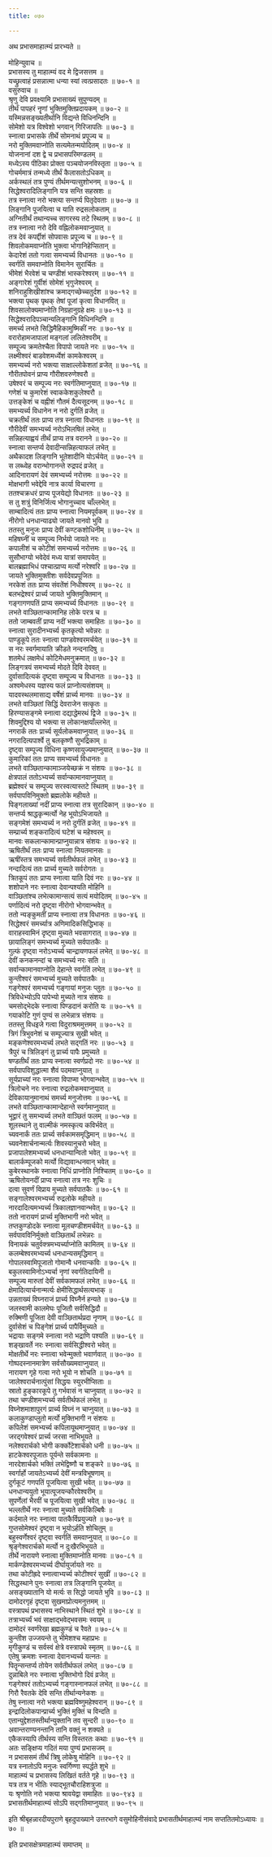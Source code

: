 ```yaml
---
title: ०७०

---
```

अथ प्रभासमाहात्म्यं प्रारभ्यते ॥  
  
मोहिन्युवाच ॥  
प्रभासस्य तु माहात्म्यं वद मे द्विजसत्तम ॥  
यच्छ्रुत्वाहं प्रसन्नात्मा धन्या स्यां त्वत्प्रसादतः ॥ ७०-१ ॥  
वसुरुवाच ॥  
श्रृणु देवि प्रवक्ष्यामि प्रभासाख्यं सुपुण्यदम् ॥  
तीर्थं पापहरं नॄणां भुक्तिमुक्तिप्रदायकम् ॥ ७०-२ ॥  
यस्मिन्नसङ्ख्यतीर्थानि विद्यन्ते विधिनन्दिनि ॥  
सोमेशो यत्र विश्वेशो भगवान् गिरिजापतिः ॥ ७०-३ ॥  
स्नात्वा प्रभासके तीर्थे सोमनाथं प्रपूज्य च ॥  
नरो मुक्तिमवाप्नोति सत्यमेतन्मयोदितम् ॥ ७०-४ ॥  
योजनानां दश द्वे च प्रभासपरिमण्डलम् ॥  
मध्येऽस्य पीठिका प्रोक्ता पञ्चयोजनविस्तृता ॥ ७०-५ ॥  
गोचर्ममात्रं तन्मध्ये तीर्थं कैलासतोऽधिकम् ॥  
अर्कस्थलं तत्र पुण्यं तीर्थमन्यत्सुशोभनम् ॥ ७०-६ ॥  
सिद्धेश्वरादिलिङ्गानि यत्र सन्ति सहस्रशः ॥  
तत्र स्नात्वा नरो भक्त्या सन्तर्प्य पितृदेवताः ॥ ७०-७ ॥  
लिङ्गानि पूजयित्वा च याति रुद्रसलोकताम् ॥  
अग्नितीर्थं तथान्यच्च सागरस्य तटे स्थितम् ॥ ७०-८ ॥  
तत्र स्नात्वा नरो देवि वह्निलोकमवाप्नुयात् ॥  
तत्र देवं कपर्द्दीशं सोपवासः प्रपूज्य च ॥ ७०-९ ॥  
शिवलोकमवाप्नोति भुक्त्वा भोगानिहेप्सितान् ॥  
केदारेशं ततो गत्वा समभ्यर्च्य विधानतः ॥ ७०-१० ॥  
स्वर्गतिं समवाप्नोति विमानेन सुरार्चितः ॥  
भीमेशं भैरवेशं च चण्डीशं भास्करेश्वरम् ॥ ७०-११ ॥  
अङ्गारेशं गुर्वीशं सोमेशं भृगुजेश्वरम् ॥  
शनिराहुशिखीशांश्च क्रमाद्गच्छेच्चतुर्दश ॥ ७०-१२ ॥  
भक्त्या पृथक् पृथक् तेषां पूजां कृत्वा विधानवित् ॥  
शिवसालोक्यमाप्नोति निग्रहानुग्रहे क्षमः ॥ ७०-१३ ॥  
सिद्धेश्वरादिपञ्चान्यलिङ्गानि विधिनन्दिनि ॥  
समर्च्य लभते सिद्धिमैहिकामुष्मिकीं नरः ॥ ७०-१४ ॥  
वरारोहामजापालां मङ्गलां ललितेश्वरीम् ॥  
सम्पूज्य क्रमतेश्चैता विपापो जायते नरः ॥ ७०-१५ ॥  
लक्ष्मीश्वरं बाडवेशमर्ध्येशं कामकेश्वरम् ॥  
समभ्यर्च्य नरो भक्त्या साक्षाल्लोकेशतां व्रजेत् ॥ ७०-१६ ॥  
गौरीतपोवनं प्राप्य गौरीशवरुणेश्वरौ ॥  
उषेश्वरं च सम्पूज्य नरः स्वर्गतिमाप्नुयात् ॥ ७०-१७ ॥  
गणेशं च कुमारेशं स्वाककेशकुलेश्वरौ ॥  
उत्तङ्केशं च वह्नीशं गौतमं दैत्यसूदनम् ॥ ७०-१८ ॥  
समभ्यर्च्य विधानेन न नरो दुर्गतिं व्रजेत् ॥  
चक्रतीर्थं ततः प्राप्य तत्र स्नात्वा विधानतः ॥ ७०-१९ ॥  
गौरीदेवीं समभ्यर्च्य नरोऽभिलषितं लभेत् ॥  
सन्निहत्याह्वयं तीर्थं प्राप्य तत्र वरानने ॥ ७०-२० ॥  
स्नात्वा सन्तर्प्य देवादीन्सन्निहत्याफलं लभेत् ॥  
अथैकादश लिङ्गानि भूतेशादीनि योऽर्चयेत् ॥ ७०-२१ ॥  
स लब्ध्वेह वरान्भोगानन्ते रुद्रपदं व्रजेत् ॥  
आदिनारायणं देवं समभ्यर्च्य नरोत्तमः ॥ ७०-२२ ॥  
मोक्षभागी भवेद्देवि नात्र कार्या विचारणा ॥  
ततश्चक्रधरं प्राप्य पूजयेद्यो विधानतः ॥ ७०-२३ ॥  
स तु शत्रुं विनिर्जित्य भोगानुच्चाव चाँल्लभेत् ॥  
साम्बादित्यं ततः प्राप्य स्नात्वा नियमपूर्वकम् ॥ ७०-२४ ॥  
नीरोगो धनधान्याढ्यो जायते मानवो भुवि ॥  
ततस्तु मनुजः प्राप्य देवीं कण्टकशोधिनीम् ॥ ७०-२५ ॥  
महिषघ्नीं च सम्पूज्य निर्भयो जायते नरः ॥  
कपालीशं च कोटीशं समभ्यर्च्य नरोत्तमः ॥ ७०-२६ ॥  
सुसौभाग्यो भवेदेवं मध्य यात्रां समापयेत् ॥  
बालब्रह्माभिधं पश्चात्प्राप्य मर्त्यो नरेश्वरि ॥ ७०-२७ ॥  
जायते भुक्तिमुक्तीशः सर्वदेवप्रपूजितः ॥  
नरकेशं ततः प्राप्य संवतेंशं निधीश्वरम् ॥ ७०-२८ ॥  
बलभद्रेश्वरं प्रार्च्य जायते भुक्तिमुक्तिमान् ॥  
गङ्गागणपतिं प्राप्य समभ्यर्च्य विधानतः ॥ ७०-२९ ॥  
लभते वाञ्छितान्कामानिह लोके परत्र च ॥  
ततो जाम्बवतीं प्राप्य नदीं भक्त्या समाहितः ॥ ७०-३० ॥  
स्नात्वा सुरादीनभ्यर्च्य कृतकृत्यो भवेन्नरः ॥  
पाण्डुकूपे ततः स्नात्वा पाण्डवेश्वरमर्चयेत् ॥ ७०-३१ ॥  
स नरः स्वर्गमायाति क्रीडते नन्दनादिषु ॥  
शतमेधं लक्षमेधं कोटिमेधमनुक्रमात् ॥ ७०-३२ ॥  
लिङ्गत्रयं समभ्यर्च्य मोदते दिवि देववत् ॥  
दुर्वासादित्यकं दृष्ट्वा सम्पूज्य च विधानतः ॥ ७०-३३ ॥  
अश्वमेधस्य यज्ञस्य फलं प्राप्नोत्यसंशयम् ॥  
यादवस्थलमासाद्य वर्षेशं प्रार्च्य मानवः ॥ ७०-३४ ॥  
लभते वाञ्छितां सिद्धिं देवराजेन सत्कृतः ॥  
हिरण्यासङ्गमे स्नात्वा दद्याद्धेमरथं द्विजे ॥ ७०-३५ ॥  
शिवमुद्दिश्य यो भक्त्या स लोकानक्षयाँल्लभेत् ॥  
नगरार्कं ततः प्रार्च्य सूर्यलोकमवाप्नुयात् ॥ ७०-३६ ॥  
नगरादित्यपार्श्वे तु बलकृष्णौ सुभद्रिकाम् ॥  
दृष्ट्वा सम्पूज्य विधिना कृष्णसायुज्यमाप्नुयात् ॥ ७०-३७ ॥  
कुमारिकां ततः प्राप्य समभ्यर्च्य विधानतः ॥  
लभते वाञ्छितान्कामाञ्जयेच्छक्रं न संशयः ॥ ७०-३८ ॥  
क्षेत्रपालं ततोऽभ्यर्च्य सर्वान्कामानवाप्नुयात् ॥  
ब्रह्मेश्वरं च सम्पूज्य सरस्वत्यास्तटे स्थितम् ॥ ७०-३९ ॥  
सर्वपापविनिमुक्तो ब्रह्मलोके महीयते ॥  
पिङ्गलाख्यां नदीं प्राप्य स्नात्वा तत्र सुरादिकान् ॥ ७०-४० ॥  
सन्तर्प्य श्राद्धकृन्मर्त्यो नेह भूयोऽभिजायते ॥  
सङ्गमेशं समभ्यर्च्य न नरो दुर्गतिं व्रजेत् ॥ ७०-४१ ॥  
सम्प्रार्च्य शङ्करादित्यं घटेशं च महेश्वरम् ॥  
मानवः सकलान्कामान्प्राप्नुयान्नात्र संशयः ॥ ७०-४२ ॥  
ऋषितीर्थं ततः प्राप्य स्नात्वा नियतमानसः ॥  
ऋषींस्तत्र समभ्यर्च्य सर्वतीर्थफलं लभेत् ॥ ७०-४३ ॥  
नन्दादित्यं ततः प्रार्च्य मुच्यते सर्वरोगतः ॥  
त्रितकूपं ततः प्राप्य स्नात्वा याति दिवं नरः ॥ ७०-४४ ॥  
शशोपाने नरः स्नात्वा देवान्पश्यति मोहिनि ॥  
वाञ्छितांश्च लभेत्कामान्सत्यं सत्यं मयोदितम् ॥ ७०-४५ ॥  
पर्णादित्यं नरो दृष्ट्वा नीरोगो भोगवान्भवेत् ॥  
ततो न्यङ्कुमतीं प्राप्य स्नात्वा तत्र विधानतः ॥ ७०-४६ ॥  
सिद्धेश्वरं समर्च्यात्र अणिमादिकसिद्धिभाक् ॥  
वाराहस्वामिनं दृष्ट्वा मुच्यते भवसागरात् ॥ ७०-४७ ॥  
छायालिङ्गं समभ्यर्च्य मुच्यते सर्वपातकैः ॥  
गुल्फं दृष्ट्वा नरोऽभ्यर्च्य चान्द्रायणफलं लभेत् ॥ ७०-४८ ॥  
देवीं कनकनन्दां च समभ्यर्च्य नरः सति ॥  
सर्वान्कामानवाप्नोति देहान्ते स्वर्गतिं लभेत् ॥ ७०-४९ ॥  
कुन्तीश्वरं समभ्यर्च्य मुच्यते सर्वपातकैः ॥  
गङ्गेश्वरं समभ्यर्च्य गङ्गायां मनुजः प्लुतः ॥ ७०-५० ॥  
त्रिविधेभ्योऽपि पापेभ्यो मुच्यते नात्र संशयः ॥  
चमसोद्भेदके स्नात्वा पिण्डदानं करोति यः ॥ ७०-५१ ॥  
गयाकोटि गुणं पुण्यं स लभेन्नात्र संशयः ॥  
ततस्तु विधइजे गत्वा विदुराश्रममुत्तमम् ॥ ७०-५२ ॥  
त्रिगं त्रिभुवनेशं च सम्पूज्यात्र सुखी भवेत् ॥  
मङ्कणेश्वरमभ्यर्च्य लभते सद्गतिं नरः ॥ ७०-५३ ॥  
त्रैपुरं च त्रिलिङ्गं तु प्रार्च्य पापैः प्रमुच्यते ॥  
षण्डतीर्थं ततः प्राप्य स्नात्वा स्वर्णप्रदो नरः ॥ ७०-५४ ॥  
सर्वपापविशुद्धात्मा शैवं पदमवाप्नुयात् ॥  
सूर्यप्राच्यां नरः स्नात्वा विपाप्मा भोगवान्भवेत् ॥ ७०-५५ ॥  
त्रिलोचने नरः स्नात्वा रुद्रलोकमवाप्नुयात् ॥  
देविकायानुमानाथं समर्च्य मनुजोत्तमः ॥ ७०-५६ ॥  
लभते वाञ्छितान्कामान्देहान्ते स्वर्गमाप्नुयात् ॥  
भूद्वारं तु समभ्यर्च्य लभते वाञ्छितं फलम् ॥ ७०-५७ ॥  
शूलस्थाने तु वाल्मीकं नमस्कृत्य कविर्भवेत् ॥  
च्यवनार्कं ततः प्रार्च्य सर्वकामसमृद्धिमान् ॥ ७०-५८ ॥  
च्यवनेशार्चनान्मर्त्यः शिवस्यानुचरो भवेत् ॥  
प्रजापालेशमभ्यर्च्य धनधान्यान्वितो भवेत् ॥ ७०-५९ ॥  
बालार्कम्पूजको मर्त्यो विद्यावान्धनवान् भवेत् ॥  
कुबेरस्थानके स्नात्वा निधिं प्राप्नोति निश्चितम् ॥ ७०-६० ॥  
ऋषितोयनदीं प्राप्य स्नात्वा तत्र नरः शुचिः ॥  
दत्वा सुवर्णं विप्राय मुच्यते सर्वपातकैः ॥ ७०-६१ ॥  
सङ्गालेश्वरमभ्यर्च्य रुद्रलोके महीयते ॥  
नारदादित्यमभ्यर्च्य त्रिकालज्ञानवान्भवेत् ॥ ७०-६२ ॥  
ततो नारायणं प्रार्च्य मुक्तिभागी नरो भवेत् ॥  
तप्तकुण्डोदके स्नात्वा मूलचण्डीशमर्चयेत् ॥ ७०-६३ ॥  
सर्वपावविनिर्मुक्तो वाञ्छितार्थं लभेन्नरः ॥  
विनायकं चतुर्वक्त्रमभ्यर्च्याप्नोति कामितम् ॥ ७-६४ ॥  
कलम्बेश्वरमभ्यर्च्य धनधान्यसमृद्धिमान् ॥  
गोपालस्वामिपूजातो गोमान्वै धनवान्कविः ॥ ७०-६५ ॥  
बकुलस्वामिनोऽभ्यर्चा नृणां स्वर्गतिदायिनी ॥  
सम्पूज्य मारुतां देवीं सर्वकामफलं लभेत् ॥ ७०-६६ ॥  
क्षेमादित्यार्चनान्मर्त्यः क्षेमीसिद्धार्थसत्यभाक् ॥  
उन्नताख्यं विघ्नराजं प्रार्च्य विघ्नैर्न हन्यते ॥ ७०-६७ ॥  
जलस्वामी कालमेघः पूजितौ सर्वसिद्धिदौ ॥  
रुक्मिणी पूजिता देवी वाञ्छितार्थप्रदा नृणाम् ॥ ७०-६८ ॥  
दुर्वासेशं च पिङ्गेशं प्रार्च्य पापैर्विमुच्यते ॥  
भद्रायाः सङ्गमे स्नात्वा नरो भद्राणि पश्यति ॥ ७०-६९ ॥  
शङ्खावर्ते नरः स्नात्वा सर्वसिद्धीश्वरो भवेत् ॥  
मोक्षतीर्थे नरः स्नात्वा भवेन्मुक्तो भवार्णवात् ॥ ७०-७० ॥  
गोष्पदस्नानमात्रेण सर्वसौख्यमवाप्नुयात् ॥  
नारायण गृहे गत्वा नरो भूयो न शोचति ॥ ७०-७१ ॥  
जालेश्वरार्चनात्पुंसां सिद्धयः स्युरभीप्सिताः ॥  
स्रातो हुङ्कारकूपे तु गर्भवासं न चाप्नुयात् ॥ ७०-७२ ॥  
तथा चण्डीशमभ्यर्च्य सर्वतीर्थफलं लभेत् ॥  
विघ्नेशमाशापुरगं प्रार्च्य विघ्नं न चाप्नुयात् ॥ ७०-७३ ॥  
कलाकुण्डाप्लुतो मर्त्यो मुक्तिभागी न संशयः ॥  
कपिलेशं समभ्यर्च्य कपिलायूथमाप्नुयात् ॥ ७०-७४ ॥  
जरद्गवेश्वरं प्रार्च्य जरसा नाभिभूयते ॥  
नलेश्वरार्चको भोगी कर्क्कोटेशार्चको धनी ॥ ७०-७५ ॥  
हाटकेश्वरपूजातः पूर्यन्ते सर्वकामनाः ॥  
नारदेशार्चको भक्तिं लभेद्विष्णौ च शङ्करे ॥ ७०-७६ ॥  
स्वर्गार्हो जायतेऽभ्यर्च्य देवीं मन्त्रविभूषणाम् ॥  
दुर्गकूटं गणपतिं पूजयित्वा सुखी भवेत् ॥ ७०-७७ ॥  
धनधान्ययुतो भूयात्पूजयन्कौरवेश्वरीम् ॥  
सुपर्णेलां भैरवीं च पूजयित्वा सुखी भवेत् ॥ ७०-७८ ॥  
भल्लतीर्थे नरः स्नात्वा मुच्यते सर्वकिल्बिषैः ॥  
कर्दमाले नरः स्नात्वा पातकैर्विप्रयुज्यते ॥ ७०-७९ ॥  
गुप्तसोमेश्वरं दृष्ट्वा न भूयोऽर्हति शोचितुम् ॥  
बहुस्वर्णेश्वरं दृष्ट्वा स्वर्गतिं समवाप्नुयात् ॥ ७०-८० ॥  
श्रृङ्गेश्वरार्चको मर्त्यो न दुःखैरभिभूयते ॥  
तीर्थे नारायणे स्नात्वा मुक्तिमाप्नोति मानवः ॥ ७०-८१ ॥  
मार्कण्डेश्वरमभ्यर्च्य दीर्घायुर्जायते नरः ॥  
तथा कोटीह्रदे स्नात्वाभ्यर्च्य कोटीश्वरं सुखीं ॥ ७०-८२ ॥  
सिद्धस्थाने पुनः स्नात्वा तत्र लिङ्गानि पूजयेत् ॥  
असङ्ख्यातानि यो मर्त्यः स सिद्धो जायते भुवि ॥ ७०-८३ ॥  
दामोदरगृहं दृष्ट्वा सुखमाप्रोत्यमनुत्तमम् ॥  
वस्त्रापथं प्रभासस्य नाभिस्थाने स्थितं शुभे ॥ ७०-८४ ॥  
तत्राभ्यर्च्यं भवं साक्षाद्भवेद्भवसमः स्वयम् ॥  
दामोदरं स्वर्णरेखा ब्रह्मकुण्डं च रैवते ॥ ७०-८५ ॥  
कुन्तीश उज्जयन्ते तु भीमेशश्च महाप्रभः ॥  
मृगीकुण्डं च सर्वस्वं क्षेत्रे वस्त्रापथे स्मृतम् ॥ ७०-८६ ॥  
एतेषु क्रमशः स्नात्वा देवानभ्यर्च्य यत्नतः ॥  
पितॄन्सन्तर्प्य तोयेन सर्वतीर्थफलं लभेत् ॥ ७०-८७ ॥  
दुन्नाबिले नरः स्नात्वा भुक्तिभोगो दिवं व्रजेत् ॥  
गङ्गेश्वरं ततोऽभ्यर्च्य गङ्गास्नानफलं लभेत् ॥ ७०-८८ ॥  
गिरौ रैवतके देवि सन्ति तीर्थान्यनेकशः ॥  
तेषु स्नात्वा नरो भक्त्या ब्रह्मविष्णुमहेश्वरान् ॥ ७०-८९ ॥  
इन्द्रादिलोकपान्प्रार्च्य भुक्तिं मुक्तिं च विन्दति ॥  
एतान्युद्देशतस्तीर्थान्युक्तानि तव सुन्दरी ॥ ७०-९० ॥  
अवान्तराण्यनन्तानि तानि वक्तुं न शक्यते ॥  
एकैकस्यापि तीर्थस्य सन्ति विस्तरतः कथाः ॥ ७०-९१ ॥  
अतः सङ्क्षिप्य गदितं मया पुण्यं प्रभासजम् ॥  
न प्रभाससमं तीर्थं त्रिषु लोकेषु मोहिनि ॥ ७०-९२ ॥  
यत्र स्नातोऽपि मनुजः स्वर्गिण्णा स्पर्द्धते शुभे ॥  
माहात्म्यं च प्रभासस्य लिखितं वर्तते गृहे ॥ ७०-९३ ॥  
यत्र तत्र न भीतिः स्याद्भूतचौराहिशत्रुजा ॥  
यः श्रृणोति नरो भक्त्या श्रावयेद्वा समाहितः ॥ ७०-९४३ ॥  
प्रभासतीर्थमाहात्म्यं सोऽपि सद्गतिमाप्नुयात् ॥ ७०-९५ ॥  
  
इति श्रीबृहन्नारदीयपुराणे बृहदुपाख्याने उत्तरभागे वसुमोहिनीसंवादे प्रभासतीर्थमाहात्म्यं नाम सप्ततितमोऽध्यायः ॥ ७० ॥  
  
इति प्रभासक्षेत्रमाहात्म्यं समाप्तम् ॥